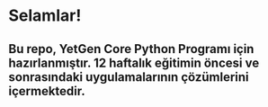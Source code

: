 
# Selamlar! 
## Bu repo, YetGen Core Python Programı için hazırlanmıştır. 12 haftalık eğitimin öncesi ve sonrasındaki uygulamalarının çözümlerini içermektedir. 


